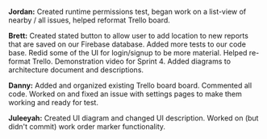 **Jordan:** Created runtime permissions test, began work on a list-view of nearby / all issues, helped reformat Trello board. 

**Brett:** Created stated button to allow user to add location to new reports that are saved on our Firebase database. Added more tests to our code base. Redid some of the UI for login/signup to be more material. Helped re-format Trello. Demonstration video for Sprint 4. Added diagrams to architecture document and descriptions.

**Danny:** Added and organized existing Trello board board. Commented all code. Worked on and fixed an issue with settings pages to make them working and ready for test. 

**Juleeyah:** Created UI diagram and changed UI description. Worked on (but didn't commit) work order marker functionality.
